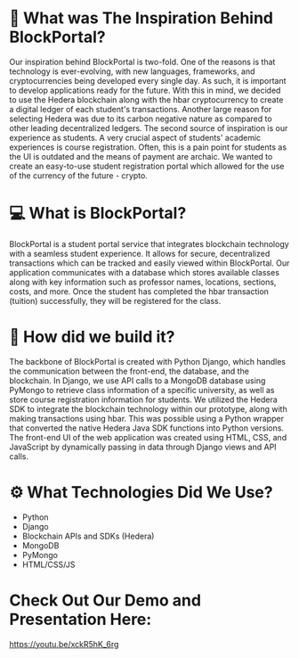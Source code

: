 # 🧠 What was The Inspiration Behind BlockPortal?
Our inspiration behind BlockPortal is two-fold. One of the reasons is that technology is ever-evolving, with new languages, frameworks, and cryptocurrencies being developed every single day. As such, it is important to develop applications ready for the future. With this in mind, we decided to use the Hedera blockchain along with the hbar cryptocurrency to create a digital ledger of each student's transactions. Another large reason for selecting Hedera was due to its carbon negative nature as compared to other leading decentralized ledgers. The second source of inspiration is our experience as students. A very crucial aspect of students' academic experiences is course registration. Often, this is a pain point for students as the UI is outdated and the means of payment are archaic. We wanted to create an easy-to-use student registration portal which allowed for the use of the currency of the future - crypto.

# 💻 What is BlockPortal?
BlockPortal is a student portal service that integrates blockchain technology with a seamless student experience. It allows for secure, decentralized transactions which can be tracked and easily viewed within BlockPortal. Our application communicates with a database which stores available classes along with key information such as professor names, locations, sections, costs, and more. Once the student has completed the hbar transaction (tuition) successfully, they will be registered for the class.

# 🔧 How did we build it?
The backbone of BlockPortal is created with Python Django, which handles the communication between the front-end, the database, and the blockchain. In Django, we use API calls to a MongoDB database using PyMongo to retrieve class information of a specific university, as well as store course registration information for students. We utilized the Hedera SDK to integrate the blockchain technology within our prototype, along with making transactions using hbar. This was possible using a Python wrapper that converted the native Hedera Java SDK functions into Python versions. The front-end UI of the web application was created using HTML, CSS, and JavaScript by dynamically passing in data through Django views and API calls.

# ⚙️ What Technologies Did We Use?
- Python
- Django
- Blockchain APIs and SDKs (Hedera)
- MongoDB
- PyMongo
- HTML/CSS/JS

# Check Out Our Demo and Presentation Here:
https://youtu.be/xckR5hK_6rg
